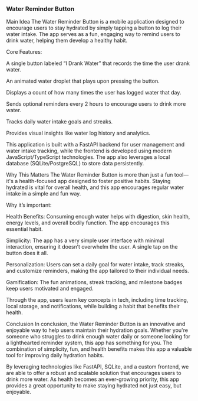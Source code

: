 ### Water Reminder Button
Main Idea
The Water Reminder Button is a mobile application designed to encourage users to stay hydrated by simply tapping a button to log their water intake. The app serves as a fun, engaging way to remind users to drink water, helping them develop a healthy habit.

Core Features:

A single button labeled “I Drank Water” that records the time the user drank water.

An animated water droplet that plays upon pressing the button.

Displays a count of how many times the user has logged water that day.

Sends optional reminders every 2 hours to encourage users to drink more water.

Tracks daily water intake goals and streaks.

Provides visual insights like water log history and analytics.

This application is built with a FastAPI backend for user management and water intake tracking, while the frontend is developed using modern JavaScript/TypeScript technologies. The app also leverages a local database (SQLite/PostgreSQL) to store data persistently.

Why This Matters
The Water Reminder Button is more than just a fun tool—it's a health-focused app designed to foster positive habits. Staying hydrated is vital for overall health, and this app encourages regular water intake in a simple and fun way.

Why it’s important:

Health Benefits: Consuming enough water helps with digestion, skin health, energy levels, and overall bodily function. The app encourages this essential habit.

Simplicity: The app has a very simple user interface with minimal interaction, ensuring it doesn’t overwhelm the user. A single tap on the button does it all.

Personalization: Users can set a daily goal for water intake, track streaks, and customize reminders, making the app tailored to their individual needs.

Gamification: The fun animations, streak tracking, and milestone badges keep users motivated and engaged.

Through the app, users learn key concepts in tech, including time tracking, local storage, and notifications, while building a habit that benefits their health.

Conclusion
In conclusion, the Water Reminder Button is an innovative and enjoyable way to help users maintain their hydration goals. Whether you're someone who struggles to drink enough water daily or someone looking for a lighthearted reminder system, this app has something for you. The combination of simplicity, fun, and health benefits makes this app a valuable tool for improving daily hydration habits.

By leveraging technologies like FastAPI, SQLite, and a custom frontend, we are able to offer a robust and scalable solution that encourages users to drink more water. As health becomes an ever-growing priority, this app provides a great opportunity to make staying hydrated not just easy, but enjoyable.

